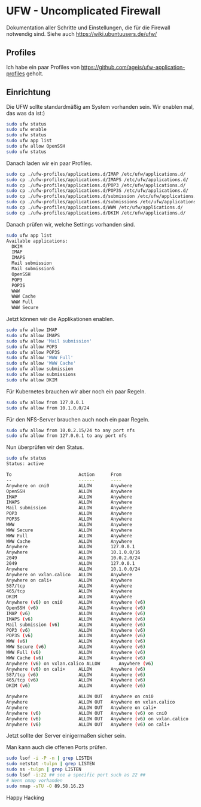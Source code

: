 # UFW - Uncomplicated Firewall

Dokumentation aller Schritte und Einstellungen, die für die Firewall notwendig sind.
Siehe auch https://wiki.ubuntuusers.de/ufw/ 

## Profiles
Ich habe ein paar Profiles von https://github.com/ageis/ufw-application-profiles geholt.

## Einrichtung
Die UFW sollte standardmäßig am System vorhanden sein.
Wir enablen mal, das was da ist:)

```bash
sudo ufw status
sudo ufw enable
sudo ufw status
sudo ufw app list
sudo ufw allow OpenSSH
sudo ufw status
```
Danach laden wir ein paar Profiles.

```bash
sudo cp ./ufw-profiles/applications.d/IMAP /etc/ufw/applications.d/
sudo cp ./ufw-profiles/applications.d/IMAPS /etc/ufw/applications.d/
sudo cp ./ufw-profiles/applications.d/POP3 /etc/ufw/applications.d/
sudo cp ./ufw-profiles/applications.d/POP3S /etc/ufw/applications.d/
sudo cp ./ufw-profiles/applications.d/submission /etc/ufw/applications.d/
sudo cp ./ufw-profiles/applications.d/submissions /etc/ufw/applications.d/
sudo cp ./ufw-profiles/applications.d/WWW /etc/ufw/applications.d/
sudo cp ./ufw-profiles/applications.d/DKIM /etc/ufw/applications.d/
```

Danach prüfen wir, welche Settings vorhanden sind.

```bash
sudo ufw app list
Available applications:
  DKIM
  IMAP
  IMAPS
  Mail submission
  Mail submissionS
  OpenSSH
  POP3
  POP3S
  WWW
  WWW Cache
  WWW Full
  WWW Secure
```

Jetzt können wir die Applikationen enablen.

```bash
sudo ufw allow IMAP
sudo ufw allow IMAPS
sudo ufw allow 'Mail submission'
sudo ufw allow POP3
sudo ufw allow POP3S
sudo ufw allow 'WWW Full'
sudo ufw allow 'WWW Cache'
sudo ufw allow submission
sudo ufw allow submissions
sudo ufw allow DKIM
```

Für Kubernetes brauchen wir aber noch ein paar Regeln.

```bash
sudo ufw allow from 127.0.0.1
sudo ufw allow from 10.1.0.0/24
```

Für den NFS-Server brauchen auch noch ein paar Regeln.

```bash
sudo ufw allow from 10.0.2.15/24 to any port nfs
sudo ufw allow from 127.0.0.1 to any port nfs
```

Nun überprüfen wir den Status.

```bash
sudo ufw status
Status: active

To                         Action      From
--                         ------      ----
Anywhere on cni0           ALLOW       Anywhere                  
OpenSSH                    ALLOW       Anywhere                  
IMAP                       ALLOW       Anywhere                  
IMAPS                      ALLOW       Anywhere                  
Mail submission            ALLOW       Anywhere                  
POP3                       ALLOW       Anywhere                  
POP3S                      ALLOW       Anywhere                  
WWW                        ALLOW       Anywhere                  
WWW Secure                 ALLOW       Anywhere                  
WWW Full                   ALLOW       Anywhere                  
WWW Cache                  ALLOW       Anywhere                  
Anywhere                   ALLOW       127.0.0.1                 
Anywhere                   ALLOW       10.1.0.0/16               
2049                       ALLOW       10.0.2.0/24               
2049                       ALLOW       127.0.0.1                 
Anywhere                   ALLOW       10.1.0.0/24               
Anywhere on vxlan.calico   ALLOW       Anywhere                  
Anywhere on cali+          ALLOW       Anywhere                  
587/tcp                    ALLOW       Anywhere                  
465/tcp                    ALLOW       Anywhere                  
DKIM                       ALLOW       Anywhere                  
Anywhere (v6) on cni0      ALLOW       Anywhere (v6)             
OpenSSH (v6)               ALLOW       Anywhere (v6)             
IMAP (v6)                  ALLOW       Anywhere (v6)             
IMAPS (v6)                 ALLOW       Anywhere (v6)             
Mail submission (v6)       ALLOW       Anywhere (v6)             
POP3 (v6)                  ALLOW       Anywhere (v6)             
POP3S (v6)                 ALLOW       Anywhere (v6)             
WWW (v6)                   ALLOW       Anywhere (v6)             
WWW Secure (v6)            ALLOW       Anywhere (v6)             
WWW Full (v6)              ALLOW       Anywhere (v6)             
WWW Cache (v6)             ALLOW       Anywhere (v6)             
Anywhere (v6) on vxlan.calico ALLOW       Anywhere (v6)             
Anywhere (v6) on cali+     ALLOW       Anywhere (v6)             
587/tcp (v6)               ALLOW       Anywhere (v6)             
465/tcp (v6)               ALLOW       Anywhere (v6)             
DKIM (v6)                  ALLOW       Anywhere (v6)             

Anywhere                   ALLOW OUT   Anywhere on cni0          
Anywhere                   ALLOW OUT   Anywhere on vxlan.calico  
Anywhere                   ALLOW OUT   Anywhere on cali+         
Anywhere (v6)              ALLOW OUT   Anywhere (v6) on cni0     
Anywhere (v6)              ALLOW OUT   Anywhere (v6) on vxlan.calico
Anywhere (v6)              ALLOW OUT   Anywhere (v6) on cali+    
```
Jetzt sollte der Server einigermaßen sicher sein.

Man kann auch die offenen Ports prüfen.

```bash
sudo lsof -i -P -n | grep LISTEN
sudo netstat -tulpn | grep LISTEN
sudo ss -tulpn | grep LISTEN
sudo lsof -i:22 ## see a specific port such as 22 ##
# Wenn nmap vorhanden
sudo nmap -sTU -O 89.58.16.23 
```

Happy Hacking
